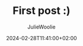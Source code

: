 ---
title: "First post :)"
date: 2024-02-28T11:41:00+02:00
summary: "First post on the site"
author: JulieWoolie
authorimage: ../assets/images/people/juliewoolie.png
featured_image: ../assets/images/posts/index-bg.png
---